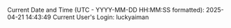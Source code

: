 Current Date and Time (UTC - YYYY-MM-DD HH:MM:SS formatted): 2025-04-21 14:43:49
Current User's Login: luckyaiman
